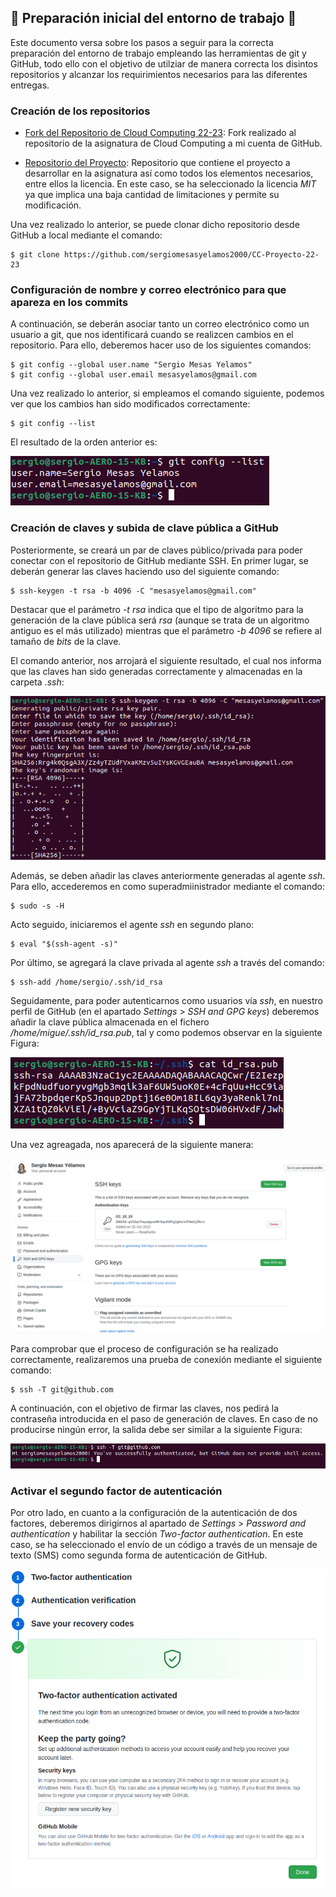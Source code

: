 ## :rocket: Preparación inicial del entorno de trabajo :rocket: 

Este documento versa sobre los pasos a seguir para la correcta preparación del entorno de trabajo empleando las herramientas de git y GitHub, todo ello con el objetivo de utilziar de manera correcta los disintos repositorios y alcanzar los requirimientos necesarios para las diferentes entregas.


### Creación de los repositorios

- [Fork del Repositorio de Cloud Computing 22-23](https://github.com/sergiomesasyelamos2000/CC-22-23): Fork realizado al repositorio de la asignatura de Cloud Computing a mi cuenta de GitHub.


- [Repositorio del Proyecto](https://github.com/sergiomesasyelamos2000/CC-Proyecto-22-23): Repositorio que contiene el proyecto a desarrollar en la asignatura así como todos los elementos necesarios, entre ellos la licencia. En este caso, se ha seleccionado la licencia _MIT_ ya que implica una baja cantidad de limitaciones y permite su modificación.

Una vez realizado lo anterior, se puede clonar dicho repositorio desde GitHub a local mediante el comando:

```
$ git clone https://github.com/sergiomesasyelamos2000/CC-Proyecto-22-23
```

### Configuración de nombre y correo electrónico para que apareza en los commits


A continuación, se deberán asociar tanto un correo electrónico como un usuario a git, que nos identificará cuando se realizcen cambios en el repositorio. Para ello, deberemos hacer uso de los siguientes comandos:

```
$ git config --global user.name "Sergio Mesas Yelamos"
$ git config --global user.email mesasyelamos@gmail.com
```

Una vez realizado lo anterior, si empleamos el comando siguiente, podemos ver que los cambios han sido modificados correctamente:

```
$ git config --list
```
El resultado de la orden anterior es:

![config](./img/configList.png)

### Creación de claves y subida de clave pública a GitHub

Posteriormente, se creará un par de claves público/privada para poder conectar con el repositorio de GitHub mediante SSH.
En primer lugar, se deberán generar las claves haciendo uso del siguiente comando:

```
$ ssh-keygen -t rsa -b 4096 -C "mesasyelamos@gmail.com"
```

Destacar que el parámetro _-t rsa_ indica que el tipo de algoritmo para la generación de la clave pública será _rsa_ (aunque se trata de un algoritmo antiguo es el más utilizado) mientras que el parámetro _-b 4096_ se refiere al tamaño de _bits_ de la clave.

El comando anterior, nos arrojará el siguiente resultado, el cual nos informa que las claves han sido generadas correctamente y almacenadas en la carpeta _.ssh_:

![keys](./img/ssh-generate.png)

Además, se deben añadir las claves anteriormente generadas al agente _ssh_. Para ello, accederemos en como superadmiinistrador mediante el comando:

```
$ sudo -s -H 
```

Acto seguido, iniciaremos el agente _ssh_ en segundo plano:

```
$ eval "$(ssh-agent -s)"
```

Por último, se agregará la clave privada al agente _ssh_ a través del comando:

```
$ ssh-add /home/sergio/.ssh/id_rsa
```

Seguidamente, para poder autenticarnos como usuarios vía _ssh_, en nuestro perfil de GitHub (en el apartado _Settings_ > _SSH and GPG keys_) deberemos añadir la clave pública almacenada en el fichero _/home/migue/.ssh/id_rsa.pub_, tal y como podemos observar en la siguiente Figura:

![publicKey](./img/public-key.png)

Una vez agreagada, nos aparecerá de la siguiente manera:

![addKeys](./img/ssh-github.png)

Para comprobar que el proceso de configuración se ha realizado correctamente, realizaremos una prueba de conexión mediante el siguiente comando:

```
$ ssh -T git@github.com
```

A continuación, con el objetivo de firmar las claves, nos pedirá la contraseña introducida en el paso de generación de claves. En caso de no producirse ningún error, la salida debe ser similar a la siguiente Figura:

![okKeys](./img/ssh-ok.png)

### Activar el segundo factor de autenticación

Por otro lado, en cuanto a la configuración de la autenticación de dos factores, deberemos dirigirnos al apartado de _Settings_ > _Password and authentication_ y habilitar la sección _Two-factor authentication_. En este caso, se ha seleccionado el envío de un código a través de un mensaje de texto (SMS) como segunda forma de autenticación de GitHub.

![2FA](./img/2FA.png)
